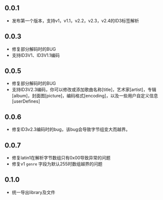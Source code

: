 ## 0.0.1

* 发布第一个版本，支持v1，v1.1，v2.2，v2.3，v2.4的ID3标签解析

## 0.0.3

* 修复部分解码时的BUG
* 支持ID3V1、ID3V1.1编码

## 0.0.5

* 修复部分解码时的BUG
* 支持ID3V2.3编码，你可以修改或添加歌曲名称[title]，艺术家[artist]，专辑[album]，封面图[picture]，编码格式[encoding]，以及一些用户自定义信息[userDefines]

## 0.0.6

* 修复ID3v2.3编码时的bug，该bug会导致字节组变大而越界。 

## 0.0.7
* 修复latin1在解析字节数组只有0x00导致异常的问题
* 修复v1 `genre` 字段为默认255时数组越界的问题

## 0.1.0
* 统一导出library及文件